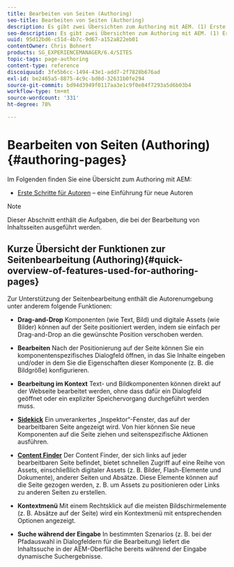 ```yaml
---
title: Bearbeiten von Seiten (Authoring)
seo-title: Bearbeiten von Seiten (Authoring)
description: Es gibt zwei Übersichten zum Authoring mit AEM. (1) Erste Schritte für Autoren - eine Einführung für neue Autoren und (2) Kurzanleitung zur Bearbeitung von Seiten - eine (allgemeine) Kurzanleitung zu den wichtigsten Aktionen.
seo-description: Es gibt zwei Übersichten zum Authoring mit AEM. (1) Erste Schritte für Autoren - eine Einführung für neue Autoren und (2) Kurzanleitung zur Bearbeitung von Seiten - eine (allgemeine) Kurzanleitung zu den wichtigsten Aktionen.
uuid: 95d12bd6-c51d-4b7c-9d67-a152a822eb01
contentOwner: Chris Bohnert
products: SG_EXPERIENCEMANAGER/6.4/SITES
topic-tags: page-authoring
content-type: reference
discoiquuid: 3fe5b6cc-1494-43e1-add7-2f7828b676ad
exl-id: be2465a5-8875-4c9c-bd0d-32631b0fe294
source-git-commit: bd94d3949f0117aa3e1c9f0e84f7293a5d6b03b4
workflow-type: tm+mt
source-wordcount: '331'
ht-degree: 78%

---
```


# Bearbeiten von Seiten (Authoring){#authoring-pages}

Im Folgenden finden Sie eine Übersicht zum Authoring mit AEM:

* [Erste Schritte für Autoren](/help/sites-classic-ui-authoring/classic-page-author-first-steps.md) – eine Einführung für neue Autoren

>[!NOTE]
>
>Dieser Abschnitt enthält die Aufgaben, die bei der Bearbeitung von Inhaltsseiten ausgeführt werden.<!-- There are many additional features closely related to page authoring, these are covered under [Site and Page Features](/sites-classic-ui-authoring/classic-feature.md). -->

## Kurze Übersicht der Funktionen zur Seitenbearbeitung (Authoring){#quick-overview-of-features-used-for-authoring-pages}

Zur Unterstützung der Seitenbearbeitung enthält die Autorenumgebung unter anderem folgende Funktionen:

* **Drag-and-Drop**
Komponenten (wie Text, Bild) und digitale Assets (wie Bilder) können auf der Seite positioniert werden, indem sie einfach per Drag-and-Drop an die gewünschte Position verschoben werden.

* **Bearbeiten**
Nach der Positionierung auf der Seite können Sie ein komponentenspezifisches Dialogfeld öffnen, in das Sie Inhalte eingeben und/oder in dem Sie die Eigenschaften dieser Komponente (z. B. die Bildgröße) konfigurieren.

* **Bearbeitung im Kontext**
Text- und Bildkomponenten können direkt auf der Webseite bearbeitet werden, ohne dass dafür ein Dialogfeld geöffnet oder ein expliziter Speichervorgang durchgeführt werden muss.

* **[Sidekick](/help/sites-classic-ui-authoring/classic-page-author-env-tools.md#sidekickclassicui)**
Ein unverankertes „Inspektor“-Fenster, das auf der bearbeitbaren Seite angezeigt wird. Von hier können Sie neue Komponenten auf die Seite ziehen und seitenspezifische Aktionen ausführen.

* **[Content Finder](/help/sites-classic-ui-authoring/classic-page-author-env-tools.md#thecontentfinderclassicui)** 
Der Content Finder, der sich links auf jeder bearbeitbaren Seite befindet, bietet schnellen Zugriff auf eine Reihe von Assets, einschließlich digitaler Assets (z. B. Bilder, Flash-Elemente und Dokumente), anderer Seiten und Absätze. Diese Elemente können auf die Seite gezogen werden, z. B. um Assets zu positionieren oder Links zu anderen Seiten zu erstellen.

* **Kontextmenü**
Mit einem Rechtsklick auf die meisten Bildschirmelemente (z. B. Absätze auf der Seite) wird ein Kontextmenü mit entsprechenden Optionen angezeigt.

* **Suche während der Eingabe**
In bestimmten Szenarios (z. B. bei der Pfadauswahl in Dialogfeldern für die Bearbeitung) liefert die Inhaltssuche in der AEM-Oberfläche bereits während der Eingabe dynamische Suchergebnisse.
